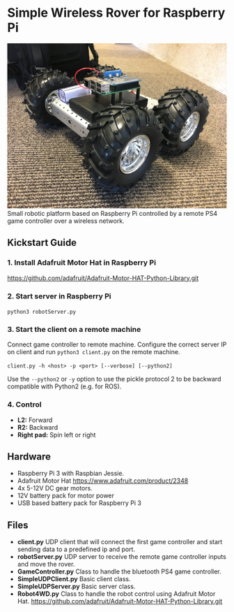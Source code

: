 # Simple Wireless Rover for Raspberry Pi

![rover](images/IMG_3115.JPG)
Small robotic platform based on Raspberry Pi controlled by a remote PS4 game controller over a wireless network.

## Kickstart Guide
### 1. Install Adafruit Motor Hat in Raspberry Pi
https://github.com/adafruit/Adafruit-Motor-HAT-Python-Library.git
### 2. Start server in Raspberry Pi
`python3 robotServer.py`
### 3. Start the client on a remote machine
Connect game controller to remote machine. Configure the correct server IP on client and run `python3 client.py` on the remote machine.

`client.py -h <host> -p <port> [--verbose] [--python2]`

Use the `--python2` or `-y` option to use the pickle protocol 2 to be backward compatible with Python2 (e.g. for ROS).

### 4. Control
- **L2:** Forward
- **R2:** Backward
- **Right pad:** Spin left or right


## Hardware
- Raspberry Pi 3 with Raspbian Jessie.
- Adafruit Motor Hat https://www.adafruit.com/product/2348
- 4x 5-12V DC gear motors.
- 12V battery pack for motor power
- USB based battery pack for Raspberry Pi 3

## Files
- **client.py** UDP client that will connect the first game controller and start sending data to a predefined ip and port.
- **robotServer.py** UDP server to receive the remote game controller inputs and move the rover.
- **GameController.py** Class to handle the bluetooth PS4 game controller.
- **SimpleUDPClient.py** Basic client class.
- **SimpleUDPServer.py** Basic server class.
- **Robot4WD.py** Class to handle the robot control using Adafruit Motor Hat. https://github.com/adafruit/Adafruit-Motor-HAT-Python-Library.git
